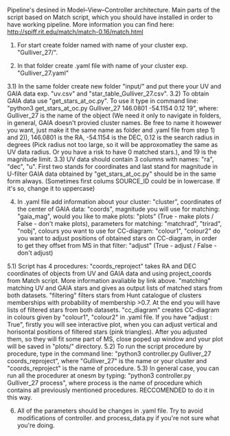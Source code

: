 Pipeline's desined in Model–View–Controller architecture. Main parts of the script based on Match script, which you should have installed in order to have working pipeline. More information you can find here: http://spiff.rit.edu/match/match-0.16/match.html

1) For start create folder named with name of your cluster exp. "Gulliver_27/". 

2) In that folder create .yaml file with name of your cluster exp. "Gulliver_27.yaml"

3.1) In the same folder create new folder "input/" and put there your UV and GAIA data exp. "uv.csv" and "star_table_Gulliver_27.csv". 
3.2) To obtain GAIA data use "get_stars_at_oc.py". To use it type in command line: "python3 get_stars_at_oc.py Gulliver_27 146.0801 -54.1154 0.12 19", where: Gulliver_27 is the name of the object (We need it only to navigate in folders, in general, GAIA doesn't provied cluster names. Be free to name it howewer you want, just make it the same name as folder and .yaml file from step 1) and 2)), 146.0801 is the RA, -54.1154 is the DEC, 0.12 is the search radius in degrees (Pick radius not too large, so it will be approxomatley the same as UV data radius. Or you have a risk to have 0 matched stars.), and 19 is the magnitude limit. 
3.3) UV data should contain 3 columns with names: "ra", "dec", "u". First two stands for coordinates and last stand for magnitude in U-filter
GAIA data obtained by "get_stars_at_oc.py" should be in the same form always. (Sometimes first colums SOURCE_ID could be in lowercase. If it's so, change it to uppercase)

4) In .yaml file add information about your cluster: "cluster",
coordinates of the center of GAIA data: "coords",
magnitude you will use for matching: "gaia_mag",
would you like to make plots: "plots" (True - make plots / False - don't make plots),
parameters for matching: "matchrad", "trirad", "nobj",
colours you want to use for CC-diagram: "colour1", "colour2"
do you want to adjust positions of obtained stars on CC-diagram, in order to get they offset from MS in that filter: "adjust" (True - adjust / False - don't adjust)

5.1) Script has 4 procedures: 
"coords_reproject" takes RA and DEC coordinates of objects from UV and GAIA data and using project_coords from Match script. More information avaliable by link above. 
"matching" matching UV and GAIA stars and gives as output lists of matched stars from both datasets. 
"filtering" filters stars from Hunt catalogue of clusters memberships with probability of membership >0.7. At the end you will have lists of filtered stars from both datasets. 
"cc_diagram" creates CC-diagram in colours given by "colour1", "colour2" in .yaml file. If you have "adjust : True", firstly you will see interactive plot, when you can adjust vertical and horisontal positions of filtered stars (pink triangles). After you adjusted them, so they will fit some part of MS, close poped up window and your plot will be saved in "plots/" directory. 
5.2) To run the script procedure by procedure, type in the command line: "python3 controller.py Gulliver_27 coords_reproject", where "Gulliver_27" is the name or your cluster and "coords_reproject" is the name of procedure.
5.3) In general case, you can run all the procedurer at onesm by typing: "python3 controller.py Gulliver_27 process", where process is the name of procedure which contains all previously mentioned procedures. RECCOMENDED to do it in this way.  

6) All of the parameters should be changes in .yaml file. Try to avoid modifications of controller. and process_data.py if you're not sure what you're doing. 